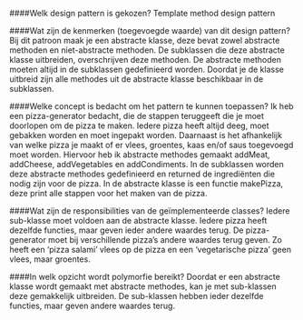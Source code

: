 ####Welk design pattern is gekozen?
Template method design pattern

####Wat zijn de kenmerken (toegevoegde waarde) van dit design pattern?
Bij dit patroon maak je een abstracte klasse, deze bevat zowel abstracte methoden en niet-abstracte methoden. De subklassen die deze abstracte klasse uitbreiden, overschrijven deze methoden. De abstracte methoden moeten altijd in de subklassen gedefinieerd worden.  Doordat je de klasse uitbreid zijn alle methodes uit de abstracte klasse beschikbaar in de subklassen.

####Welke concept is bedacht om het pattern te kunnen toepassen?
Ik heb een pizza-generator bedacht, die de stappen teruggeeft die je moet doorlopen om de pizza te maken. Iedere pizza heeft altijd deeg, moet gebakken worden en moet ingepakt worden. Daarnaast is het afhankelijk van welke pizza je maakt of er vlees, groentes, kaas en/of saus toegevoegd moet worden. Hiervoor heb ik abstracte methodes gemaakt addMeat,  addCheese, addVegetables en addCondiments. In de subklassen worden deze abstracte methodes gedefinieerd en returned de ingrediënten die nodig zijn voor de pizza. In de abstracte klasse is een functie makePizza, deze print alle stappen voor het maken van de pizza.

####Wat zijn de responsibilities van de geïmplementeerde classes?
Iedere sub-klasse moet voldoen aan de abstracte klasse. Iedere pizza heeft dezelfde functies, maar geven ieder andere waardes terug. De pizza-generator moet bij verschillende pizza’s andere waardes terug geven. Zo heeft een ‘pizza salami’ vlees op de pizza en een ‘vegetarische pizza’ geen vlees, maar groentes. 

####In welk opzicht wordt polymorfie bereikt?
Doordat er een abstracte klasse wordt gemaakt met abstracte methodes, kan je met sub-klassen deze gemakkelijk uitbreiden. De sub-klassen hebben ieder dezelfde functies, maar geven andere waardes terug.
